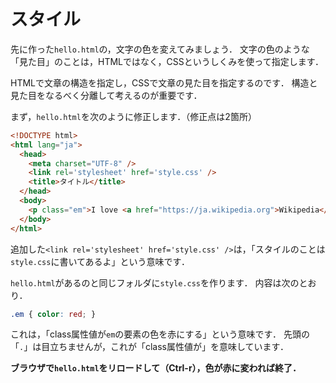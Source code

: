 # スタイル

先に作った`hello.html`の，文字の色を変えてみましょう．
文字の色のような「見た目」のことは，HTMLではなく，CSSというしくみを使って指定します．

HTMLで文章の構造を指定し，CSSで文章の見た目を指定するのです．
構造と見た目をなるべく分離して考えるのが重要です．

まず，`hello.html`を次のように修正します．（修正点は2箇所）

```html
<!DOCTYPE html>
<html lang="ja">
  <head>
    <meta charset="UTF-8" />
    <link rel='stylesheet' href='style.css' />
    <title>タイトル</title>
  </head>
  <body>
    <p class="em">I love <a href="https://ja.wikipedia.org">Wikipedia</a>!</p>
  </body>
</html>
```

追加した`<link rel='stylesheet' href='style.css' />`は，「スタイルのことは`style.css`に書いてあるよ」という意味です．

`hello.html`があるのと同じフォルダに`style.css`を作ります．
内容は次のとおり．

```css
.em { color: red; }
```

これは，「class属性値が`em`の要素の色を赤にする」という意味です．
先頭の「`.`」は目立ちませんが，これが「class属性値が」を意味しています．

**ブラウザで`hello.html`をリロードして（Ctrl-r），色が赤に変われば終了．**
